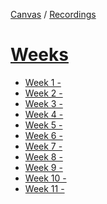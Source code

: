[Canvas](https://canvas.sussex.ac.uk/courses/30891) /
[Recordings](https://sussex.cloud.panopto.eu/Panopto/Pages/Sessions/List.aspx?embedded=1#folderID=%22ca5456ad-2433-44f9-96d6-b0c200ed5a77%22)

# [Weeks](https://canvas.sussex.ac.uk/courses/30891/modules)
- [Week 1 - ]()
- [Week 2 - ]()
- [Week 3 - ]()
- [Week 4 - ]()
- [Week 5 - ]()
- [Week 6 - ]()
- [Week 7 - ]()
- [Week 8 - ]()
- [Week 9 - ]()
- [Week 10 - ]()
- [Week 11 - ]()
